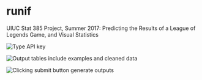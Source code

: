# runif
UIUC Stat 385 Project, Summer 2017: Predicting the Results of a League of Legends Game, and Visual Statistics


![Type API key](https://github.com/bpark131/runif/blob/master/Shiny_output1.png)

![Output tables include examples and cleaned data](https://github.com/bpark131/runif/blob/master/Shiny_output2.png)

![Clicking submit button generate outputs](https://github.com/bpark131/runif/blob/master/Shiny_output3.png)


